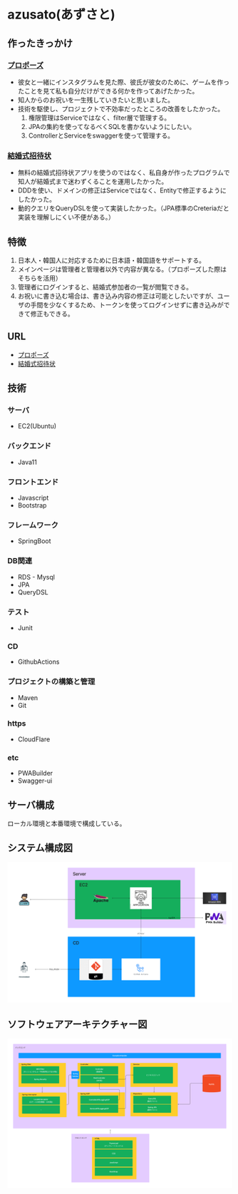 # azusato(あずさと)

## 作ったきっかけ

### [プロポーズ](https://azusato.com/)
+ 彼女と一緒にインスタグラムを見た際、彼氏が彼女のために、ゲームを作ったことを見て私も自分だけができる何かを作ってあげたかった。
+ 知人からのお祝いを一生残していきたいと思いました。
+ 技術を駆使し、プロジェクトで不効率だったところの改善をしたかった。
  1. 権限管理はServiceではなく、filter層で管理する。
  2. JPAの集約を使ってなるべくSQLを書かないようにしたい。
  3. ControllerとServiceをswaggerを使って管理する。

### [結婚式招待状](https://azusato.com/wedding/invitation)   
+ 無料の結婚式招待状アプリを使うのではなく、私自身が作ったプログラムで知人が結婚式まで迷わずくることを運用したかった。
+ DDDを使い、ドメインの修正はServiceではなく、Entityで修正するようにしたかった。
+ 動的クエリをQueryDSLを使って実装したかった。（JPA標準のCreteriaだと実装を理解しにくい不便がある。）


## 特徴

1. 日本人・韓国人に対応するために日本語・韓国語をサポートする。
2. メインページは管理者と管理者以外で内容が異なる。（プロポーズした際はそちらを活用）
3. 管理者にログインすると、結婚式参加者の一覧が閲覧できる。
4. お祝いに書き込む場合は、書き込み内容の修正は可能としたいですが、ユーザの手間を少なくするため、トークンを使ってログインせずに書き込みができて修正もできる。

## URL
+ [プロポーズ](https://azusato.com/)
+ [結婚式招待状](https://azusato.com/wedding/invitation)   



## 技術
### サーバ
+ EC2(Ubuntu)
### バックエンド
+ Java11
### フロントエンド
+ Javascript
+ Bootstrap
### フレームワーク
+ SpringBoot
### DB関連
+ RDS - Mysql
+ JPA
+ QueryDSL
### テスト
+ Junit
### CD
+ GithubActions
### プロジェクトの構築と管理
+ Maven
+ Git
### https
+ CloudFlare
### etc
+ PWABuilder
+ Swagger-ui

## サーバ構成
ローカル環境と本番環境で構成している。

## システム構成図
![あずさと - 構成図.jpg](./readme/azusato_server_img.jpg)
## ソフトウェアアーキテクチャー図
![あずさと - ソフトウェアアーキテクチャー図.jpg](./readme/azusato_software_architecture_img.jpg)




